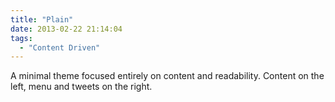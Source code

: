 ```yaml
---
title: "Plain"
date: 2013-02-22 21:14:04
tags: 
  - "Content Driven"
---
```


A minimal theme focused entirely on content and readability. Content on the left, menu and tweets on the right.
